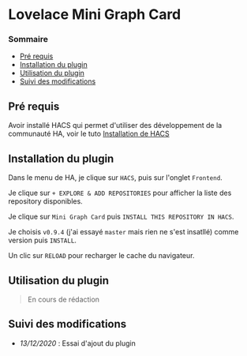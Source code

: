 # Lovelace Mini Graph Card

### Sommaire

- [Pré requis](#pré-requis)
- [Installation du plugin](#installation-du-plugin)
- [Utilisation du plugin](#utilisation-du-plugin)
- [Suivi des modifications](#suivi-des-modifications)

## Pré requis

Avoir installé HACS qui permet d'utiliser des développement de la communauté HA, voir le tuto [Installation de HACS](install-hacs.md)

## Installation du plugin

Dans le menu de HA, je clique sur `HACS`, puis sur l'onglet `Frontend`.

Je clique sur `+ EXPLORE & ADD REPOSITORIES` pour afficher la liste des repository disponibles.

Je clique sur `Mini Graph Card` puis `INSTALL THIS REPOSITORY IN HACS`.

Je choisis `v0.9.4` (j'ai essayé `master` mais rien ne s'est insatllé) comme version puis `INSTALL`.

Un clic sur `RELOAD` pour recharger le cache du navigateur.

## Utilisation du plugin

> En cours de rédaction

## Suivi des modifications

- *13/12/2020* : Essai d'ajout du plugin
